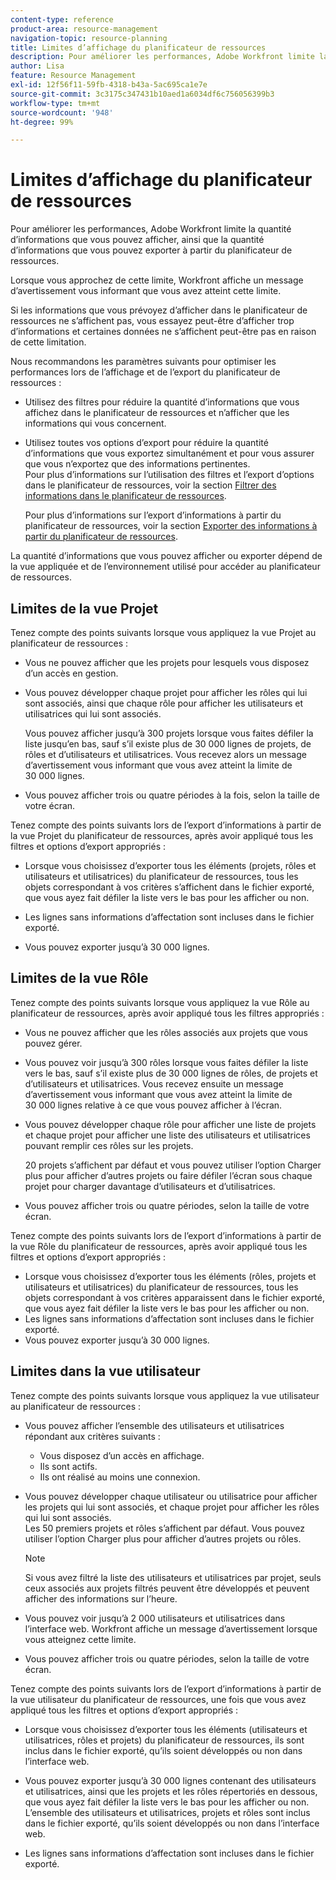 ```yaml
---
content-type: reference
product-area: resource-management
navigation-topic: resource-planning
title: Limites d’affichage du planificateur de ressources
description: Pour améliorer les performances, Adobe Workfront limite la quantité d’informations que vous pouvez afficher, ainsi que la quantité d’informations que vous pouvez exporter à partir du planificateur de ressources.
author: Lisa
feature: Resource Management
exl-id: 12f56f11-59fb-4318-b43a-5ac695ca1e7e
source-git-commit: 3c3175c347431b10aed1a6034df6c756056399b3
workflow-type: tm+mt
source-wordcount: '948'
ht-degree: 99%

---
```


# Limites d’affichage du planificateur de ressources

Pour améliorer les performances, Adobe Workfront limite la quantité d’informations que vous pouvez afficher, ainsi que la quantité d’informations que vous pouvez exporter à partir du planificateur de ressources.

Lorsque vous approchez de cette limite, Workfront affiche un message d’avertissement vous informant que vous avez atteint cette limite.

Si les informations que vous prévoyez d’afficher dans le planificateur de ressources ne s’affichent pas, vous essayez peut-être d’afficher trop d’informations et certaines données ne s’affichent peut-être pas en raison de cette limitation.

Nous recommandons les paramètres suivants pour optimiser les performances lors de l’affichage et de l’export du planificateur de ressources :

* Utilisez des filtres pour réduire la quantité d’informations que vous affichez dans le planificateur de ressources et n’afficher que les informations qui vous concernent.
* Utilisez toutes vos options d’export pour réduire la quantité d’informations que vous exportez simultanément et pour vous assurer que vous n’exportez que des informations pertinentes.\
  Pour plus d’informations sur l’utilisation des filtres et l’export d’options dans le planificateur de ressources, voir la section [Filtrer des informations dans le planificateur de ressources](../../resource-mgmt/resource-planning/filter-resource-planner.md).

  Pour plus d’informations sur l’export d’informations à partir du planificateur de ressources, voir la section [Exporter des informations à partir du planificateur de ressources](../../resource-mgmt/resource-planning/export-resource-planner.md).

La quantité d’informations que vous pouvez afficher ou exporter dépend de la vue appliquée et de l’environnement utilisé pour accéder au planificateur de ressources.

## Limites de la vue Projet

Tenez compte des points suivants lorsque vous appliquez la vue Projet au planificateur de ressources :

* Vous ne pouvez afficher que les projets pour lesquels vous disposez d’un accès en gestion.
* Vous pouvez développer chaque projet pour afficher les rôles qui lui sont associés, ainsi que chaque rôle pour afficher les utilisateurs et utilisatrices qui lui sont associés.

  Vous pouvez afficher jusqu’à 300 projets lorsque vous faites défiler la liste jusqu’en bas, sauf s’il existe plus de 30 000 lignes de projets, de rôles et d’utilisateurs et utilisatrices. Vous recevez alors un message d’avertissement vous informant que vous avez atteint la limite de 30 000 lignes.

* Vous pouvez afficher trois ou quatre périodes à la fois, selon la taille de votre écran.

Tenez compte des points suivants lors de l’export d’informations à partir de la vue Projet du planificateur de ressources, après avoir appliqué tous les filtres et options d’export appropriés :

* Lorsque vous choisissez d’exporter tous les éléments (projets, rôles et utilisateurs et utilisatrices) du planificateur de ressources, tous les objets correspondant à vos critères s’affichent dans le fichier exporté, que vous ayez fait défiler la liste vers le bas pour les afficher ou non.
* Les lignes sans informations d’affectation sont incluses dans le fichier exporté.

* Vous pouvez exporter jusqu’à 30 000 lignes.

## Limites de la vue Rôle

Tenez compte des points suivants lorsque vous appliquez la vue Rôle au planificateur de ressources, après avoir appliqué tous les filtres appropriés :

* Vous ne pouvez afficher que les rôles associés aux projets que vous pouvez gérer.

* Vous pouvez voir jusqu’à 300 rôles lorsque vous faites défiler la liste vers le bas, sauf s’il existe plus de 30 000 lignes de rôles, de projets et d’utilisateurs et utilisatrices. Vous recevez ensuite un message d’avertissement vous informant que vous avez atteint la limite de 30 000 lignes relative à ce que vous pouvez afficher à l’écran.
* Vous pouvez développer chaque rôle pour afficher une liste de projets et chaque projet pour afficher une liste des utilisateurs et utilisatrices pouvant remplir ces rôles sur les projets.

  20 projets s’affichent par défaut et vous pouvez utiliser l’option Charger plus pour afficher d’autres projets ou faire défiler l’écran sous chaque projet pour charger davantage d’utilisateurs et d’utilisatrices.

* Vous pouvez afficher trois ou quatre périodes, selon la taille de votre écran.

Tenez compte des points suivants lors de l’export d’informations à partir de la vue Rôle du planificateur de ressources, après avoir appliqué tous les filtres et options d’export appropriés :

* Lorsque vous choisissez d’exporter tous les éléments (rôles, projets et utilisateurs et utilisatrices) du planificateur de ressources, tous les objets correspondant à vos critères apparaissent dans le fichier exporté, que vous ayez fait défiler la liste vers le bas pour les afficher ou non.
* Les lignes sans informations d’affectation sont incluses dans le fichier exporté.
* Vous pouvez exporter jusqu’à 30 000 lignes.

## Limites dans la vue utilisateur

Tenez compte des points suivants lorsque vous appliquez la vue utilisateur au planificateur de ressources :

* Vous pouvez afficher l’ensemble des utilisateurs et utilisatrices répondant aux critères suivants :

   * Vous disposez d’un accès en affichage.
   * Ils sont actifs.
   * Ils ont réalisé au moins une connexion.

* Vous pouvez développer chaque utilisateur ou utilisatrice pour afficher les projets qui lui sont associés, et chaque projet pour afficher les rôles qui lui sont associés.\
  Les 50 premiers projets et rôles s’affichent par défaut. Vous pouvez utiliser l’option Charger plus pour afficher d’autres projets ou rôles.

  >[!NOTE]
  >
  >Si vous avez filtré la liste des utilisateurs et utilisatrices par projet, seuls ceux associés aux projets filtrés peuvent être développés et peuvent afficher des informations sur l’heure.

* Vous pouvez voir jusqu’à 2 000 utilisateurs et utilisatrices dans l’interface web. Workfront affiche un message d’avertissement lorsque vous atteignez cette limite.
* Vous pouvez afficher trois ou quatre périodes, selon la taille de votre écran.

Tenez compte des points suivants lors de l’export d’informations à partir de la vue utilisateur du planificateur de ressources, une fois que vous avez appliqué tous les filtres et options d’export appropriés :

* Lorsque vous choisissez d’exporter tous les éléments (utilisateurs et utilisatrices, rôles et projets) du planificateur de ressources, ils sont inclus dans le fichier exporté, qu’ils soient développés ou non dans l’interface web.

* Vous pouvez exporter jusqu’à 30 000 lignes contenant des utilisateurs et utilisatrices, ainsi que les projets et les rôles répertoriés en dessous, que vous ayez fait défiler la liste vers le bas pour les afficher ou non. L’ensemble des utilisateurs et utilisatrices, projets et rôles sont inclus dans le fichier exporté, qu’ils soient développés ou non dans l’interface web.
* Les lignes sans informations d’affectation sont incluses dans le fichier exporté.
